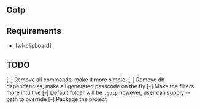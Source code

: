 ## Gotp


## Requirements
- [wl-clipboard]

## TODO
[-] Remove all commands, make it more simple.
[-] Remove db dependencies, make all generated passcode on the fly
[-] Make the filters more intuitive
[-] Default folder will be `.gotp` however, user can supply --path to override
[-] Package the project
